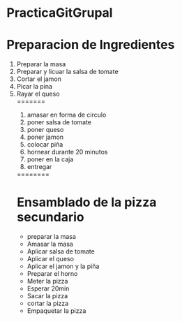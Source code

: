 # PracticaGitGrupal

<h1>Preparacion de Ingredientes</h1>
<ol>
  <li>Preparar la masa</li>
  <li>Preparar y licuar la salsa de tomate</li>
  <li>Cortar el jamon</li>
  <li>Picar la pina</li>
  <li>Rayar el queso</li>
=======
<ol>
  <li>amasar en forma de circulo</li>
  <li>poner salsa de tomate</li>
  <li>poner queso</li>
  <li>poner jamon</li>
  <li>colocar piña</li>
  <li>hornear durante 20 minutos</li>
  <li>poner en la caja</li>
  <li>entregar</li>
</ol>
========
<h1>Ensamblado de la pizza secundario</h1>
<ul>
    <li>preparar la masa</li>
    <li>Amasar la masa</li>
    <li>Aplicar salsa de tomate</li>
    <li>Aplicar el queso</li>
    <li>Aplicar el jamon y la piña</li>
    <li>Preparar el horno</li>
    <li>Meter la pizza</li>
    <li>Esperar 20min</li>
    <li>Sacar la pizza</li>
    <li>cortar la pizza</li>
    <li>Empaquetar la pizza</li>
</ul>
